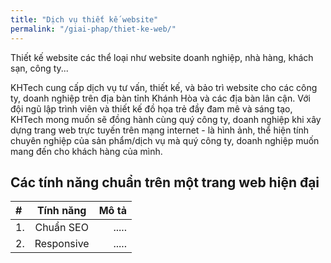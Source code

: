 ```yaml
---
title: "Dịch vụ thiết kế website"
permalink: "/giai-phap/thiet-ke-web/"
---
```


Thiết kế website các thể loại như website doanh nghiệp, nhà hàng, khách sạn, công ty... 

KHTech cung cấp dịch vụ tư vấn, thiết kế, và bảo trì website cho các công ty, doanh nghiệp trên địa bàn tỉnh Khánh Hòa và các địa bàn lân cận. Với đội ngũ lập trình viên và thiết kế đồ họa trẻ đầy đam mê và sáng tạo, KHTech mong muốn sẽ đồng hành cùng quý công ty, doanh nghiệp khi xây dựng trang web trực tuyến trên mạng internet - là hình ảnh, thể hiện tính chuyên nghiệp của sản phẩm/dịch vụ mà quý công ty, doanh nghiệp muốn mang đến cho khách hàng của mình.

## Các tính năng chuẩn trên một trang web hiện đại
| # | Tính năng | Mô tả |
|:---|:---:|---:|
| 1. | Chuẩn SEO | .....|
| 2. | Responsive | .....|
